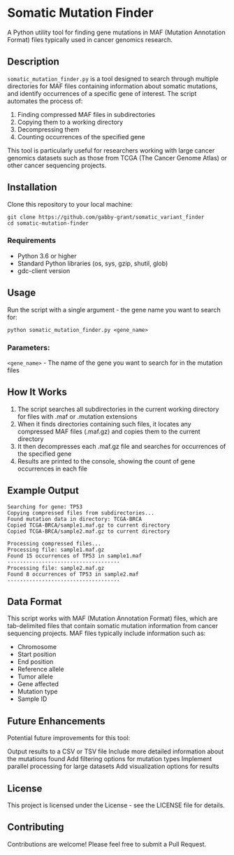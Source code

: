 # Somatic Mutation Finder
A Python utility tool for finding gene mutations in MAF (Mutation Annotation Format) files typically used in cancer genomics research.

## Description
`somatic_mutation_finder.py` is a tool designed to search through multiple directories for MAF files containing information about somatic mutations, and identify occurrences of a specific gene of interest. The script automates the process of:

1. Finding compressed MAF files in subdirectories
2. Copying them to a working directory
3. Decompressing them
4. Counting occurrences of the specified gene

This tool is particularly useful for researchers working with large cancer genomics datasets such as those from TCGA (The Cancer Genome Atlas) or other cancer sequencing projects.

## Installation
Clone this repository to your local machine:

```
git clone https://github.com/gabby-grant/somatic_variant_finder
cd somatic-mutation-finder
```

### Requirements
- Python 3.6 or higher
- Standard Python libraries (os, sys, gzip, shutil, glob)
- gdc-client version

## Usage
Run the script with a single argument - the gene name you want to search for:

``` python somatic_mutation_finder.py <gene_name> ```

### Parameters:
`<gene_name>` - The name of the gene you want to search for in the mutation files
## How It Works
1. The script searches all subdirectories in the current working directory for files with .maf or .mutation extensions
2. When it finds directories containing such files, it locates any compressed MAF files (.maf.gz) and copies them to the current directory
3. It then decompresses each .maf.gz file and searches for occurrences of the specified gene
4. Results are printed to the console, showing the count of gene occurrences in each file
   
## Example Output
```
Searching for gene: TP53
Copying compressed files from subdirectories...
Found mutation data in directory: TCGA-BRCA
Copied TCGA-BRCA/sample1.maf.gz to current directory
Copied TCGA-BRCA/sample2.maf.gz to current directory

Processing compressed files...
Processing file: sample1.maf.gz
Found 15 occurrences of TP53 in sample1.maf
------------------------------------
Processing file: sample2.maf.gz
Found 8 occurrences of TP53 in sample2.maf
------------------------------------
```

## Data Format
This script works with MAF (Mutation Annotation Format) files, which are tab-delimited files that contain somatic mutation information from cancer sequencing projects. MAF files typically include information such as:

- Chromosome
- Start position
- End position
- Reference allele
- Tumor allele
- Gene affected
- Mutation type
- Sample ID

## Future Enhancements

Potential future improvements for this tool:

Output results to a CSV or TSV file
Include more detailed information about the mutations found
Add filtering options for mutation types
Implement parallel processing for large datasets
Add visualization options for results
## License
This project is licensed under the  License - see the LICENSE file for details.

## Contributing
Contributions are welcome! Please feel free to submit a Pull Request.








 
